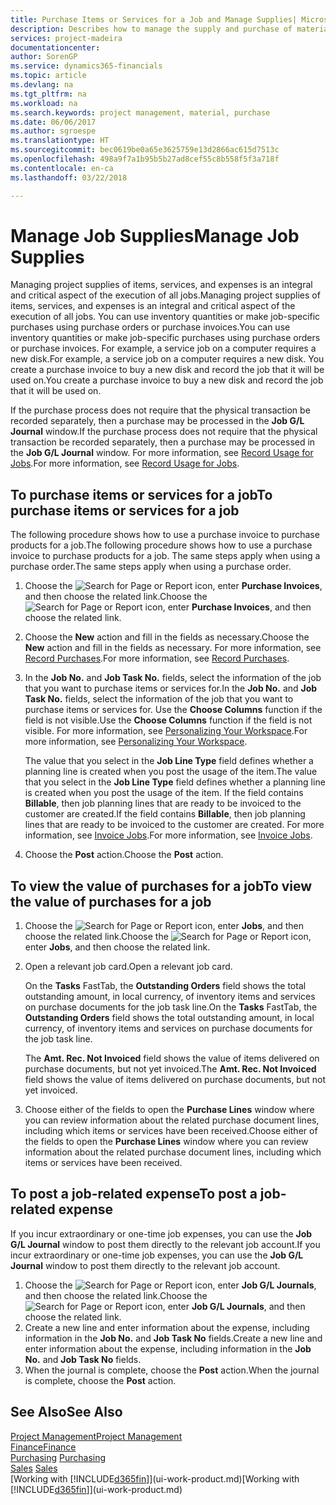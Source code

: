 ```yaml
---
title: Purchase Items or Services for a Job and Manage Supplies| Microsoft Docs
description: Describes how to manage the supply and purchase of material and services to jobs.
services: project-madeira
documentationcenter: 
author: SorenGP
ms.service: dynamics365-financials
ms.topic: article
ms.devlang: na
ms.tgt_pltfrm: na
ms.workload: na
ms.search.keywords: project management, material, purchase
ms.date: 06/06/2017
ms.author: sgroespe
ms.translationtype: HT
ms.sourcegitcommit: bec0619be0a65e3625759e13d2866ac615d7513c
ms.openlocfilehash: 498a9f7a1b95b5b27ad8cef55c8b558f5f3a718f
ms.contentlocale: en-ca
ms.lasthandoff: 03/22/2018

---
```

# <a name="manage-job-supplies"></a><span data-ttu-id="0aaa3-103">Manage Job Supplies</span><span class="sxs-lookup"><span data-stu-id="0aaa3-103">Manage Job Supplies</span></span>
<span data-ttu-id="0aaa3-104">Managing project supplies of items, services, and expenses is an integral and critical aspect of the execution of all jobs.</span><span class="sxs-lookup"><span data-stu-id="0aaa3-104">Managing project supplies of items, services, and expenses is an integral and critical aspect of the execution of all jobs.</span></span> <span data-ttu-id="0aaa3-105">You can use inventory quantities or make job-specific purchases using purchase orders or purchase invoices.</span><span class="sxs-lookup"><span data-stu-id="0aaa3-105">You can use inventory quantities or make job-specific purchases using purchase orders or purchase invoices.</span></span> <span data-ttu-id="0aaa3-106">For example, a service job on a computer requires a new disk.</span><span class="sxs-lookup"><span data-stu-id="0aaa3-106">For example, a service job on a computer requires a new disk.</span></span> <span data-ttu-id="0aaa3-107">You create a purchase invoice to buy a new disk and record the job that it will be used on.</span><span class="sxs-lookup"><span data-stu-id="0aaa3-107">You create a purchase invoice to buy a new disk and record the job that it will be used on.</span></span>

<span data-ttu-id="0aaa3-108">If the purchase process does not require that the physical transaction be recorded separately, then a purchase may be processed in the **Job G/L Journal** window.</span><span class="sxs-lookup"><span data-stu-id="0aaa3-108">If the purchase process does not require that the physical transaction be recorded separately, then a purchase may be processed in the **Job G/L Journal** window.</span></span> <span data-ttu-id="0aaa3-109">For more information, see [Record Usage for Jobs](projects-how-record-job-usage.md).</span><span class="sxs-lookup"><span data-stu-id="0aaa3-109">For more information, see [Record Usage for Jobs](projects-how-record-job-usage.md).</span></span>

## <a name="to-purchase-items-or-services-for-a-job"></a><span data-ttu-id="0aaa3-110">To purchase items or services for a job</span><span class="sxs-lookup"><span data-stu-id="0aaa3-110">To purchase items or services for a job</span></span>
<span data-ttu-id="0aaa3-111">The following procedure shows how to use a purchase invoice to purchase products for a job.</span><span class="sxs-lookup"><span data-stu-id="0aaa3-111">The following procedure shows how to use a purchase invoice to purchase products for a job.</span></span> <span data-ttu-id="0aaa3-112">The same steps apply when using a purchase order.</span><span class="sxs-lookup"><span data-stu-id="0aaa3-112">The same steps apply when using a purchase order.</span></span>  

1. <span data-ttu-id="0aaa3-113">Choose the ![Search for Page or Report](media/ui-search/search_small.png "Search for Page or Report icon") icon, enter **Purchase Invoices**, and then choose the related link.</span><span class="sxs-lookup"><span data-stu-id="0aaa3-113">Choose the ![Search for Page or Report](media/ui-search/search_small.png "Search for Page or Report icon") icon, enter **Purchase Invoices**, and then choose the related link.</span></span>  
2. <span data-ttu-id="0aaa3-114">Choose the **New** action and fill in the fields as necessary.</span><span class="sxs-lookup"><span data-stu-id="0aaa3-114">Choose the **New** action and fill in the fields as necessary.</span></span> <span data-ttu-id="0aaa3-115">For more information, see [Record Purchases](purchasing-how-record-purchases.md).</span><span class="sxs-lookup"><span data-stu-id="0aaa3-115">For more information, see [Record Purchases](purchasing-how-record-purchases.md).</span></span>
3. <span data-ttu-id="0aaa3-116">In the **Job No.** and **Job Task No.** fields, select the information of the job that you want to purchase items or services for.</span><span class="sxs-lookup"><span data-stu-id="0aaa3-116">In the **Job No.** and **Job Task No.** fields, select the information of the job that you want to purchase items or services for.</span></span> <span data-ttu-id="0aaa3-117">Use the **Choose Columns** function if the field is not visible.</span><span class="sxs-lookup"><span data-stu-id="0aaa3-117">Use the **Choose Columns** function if the field is not visible.</span></span> <span data-ttu-id="0aaa3-118">For more information, see [Personalizing Your Workspace](ui-personalization-user.md).</span><span class="sxs-lookup"><span data-stu-id="0aaa3-118">For more information, see [Personalizing Your Workspace](ui-personalization-user.md).</span></span>

    <span data-ttu-id="0aaa3-119">The value that you select in the **Job Line Type** field defines whether a planning line is created when you post the usage of the item.</span><span class="sxs-lookup"><span data-stu-id="0aaa3-119">The value that you select in the **Job Line Type** field defines whether a planning line is created when you post the usage of the item.</span></span> <span data-ttu-id="0aaa3-120">If the field contains **Billable**, then job planning lines that are ready to be invoiced to the customer are created.</span><span class="sxs-lookup"><span data-stu-id="0aaa3-120">If the field contains **Billable**, then job planning lines that are ready to be invoiced to the customer are created.</span></span> <span data-ttu-id="0aaa3-121">For more information, see [Invoice Jobs](projects-how-invoice-jobs.md).</span><span class="sxs-lookup"><span data-stu-id="0aaa3-121">For more information, see [Invoice Jobs](projects-how-invoice-jobs.md).</span></span>
4. <span data-ttu-id="0aaa3-122">Choose the **Post** action.</span><span class="sxs-lookup"><span data-stu-id="0aaa3-122">Choose the **Post** action.</span></span>

## <a name="to-view-the-value-of-purchases-for-a-job"></a><span data-ttu-id="0aaa3-123">To view the value of purchases for a job</span><span class="sxs-lookup"><span data-stu-id="0aaa3-123">To view the value of purchases for a job</span></span>
1. <span data-ttu-id="0aaa3-124">Choose the ![Search for Page or Report](media/ui-search/search_small.png "Search for Page or Report icon") icon, enter **Jobs**, and then choose the related link.</span><span class="sxs-lookup"><span data-stu-id="0aaa3-124">Choose the ![Search for Page or Report](media/ui-search/search_small.png "Search for Page or Report icon") icon, enter **Jobs**, and then choose the related link.</span></span>
2. <span data-ttu-id="0aaa3-125">Open a relevant job card.</span><span class="sxs-lookup"><span data-stu-id="0aaa3-125">Open a relevant job card.</span></span>

    <span data-ttu-id="0aaa3-126">On the **Tasks** FastTab, the **Outstanding Orders** field shows the total outstanding amount, in local currency, of inventory items and services on purchase documents for the job task line.</span><span class="sxs-lookup"><span data-stu-id="0aaa3-126">On the **Tasks** FastTab, the **Outstanding Orders** field shows the total outstanding amount, in local currency, of inventory items and services on purchase documents for the job task line.</span></span>  

    <span data-ttu-id="0aaa3-127">The **Amt. Rec. Not Invoiced** field shows the value of items delivered on purchase documents, but not yet invoiced.</span><span class="sxs-lookup"><span data-stu-id="0aaa3-127">The **Amt. Rec. Not Invoiced** field shows the value of items delivered on purchase documents, but not yet invoiced.</span></span>  
3. <span data-ttu-id="0aaa3-128">Choose either of the fields to open the **Purchase Lines** window where you can review information about the related purchase document lines, including which items or services have been received.</span><span class="sxs-lookup"><span data-stu-id="0aaa3-128">Choose either of the fields to open the **Purchase Lines** window where you can review information about the related purchase document lines, including which items or services have been received.</span></span>

## <a name="to-post-a-job-related-expense"></a><span data-ttu-id="0aaa3-129">To post a job-related expense</span><span class="sxs-lookup"><span data-stu-id="0aaa3-129">To post a job-related expense</span></span>
<span data-ttu-id="0aaa3-130">If you incur extraordinary or one-time job expenses, you can use the **Job G/L Journal** window to post them directly to the relevant job account.</span><span class="sxs-lookup"><span data-stu-id="0aaa3-130">If you incur extraordinary or one-time job expenses, you can use the **Job G/L Journal** window to post them directly to the relevant job account.</span></span>

1. <span data-ttu-id="0aaa3-131">Choose the ![Search for Page or Report](media/ui-search/search_small.png "Search for Page or Report icon") icon, enter **Job G/L Journals**, and then choose the related link.</span><span class="sxs-lookup"><span data-stu-id="0aaa3-131">Choose the ![Search for Page or Report](media/ui-search/search_small.png "Search for Page or Report icon") icon, enter **Job G/L Journals**, and then choose the related link.</span></span>  
2. <span data-ttu-id="0aaa3-132">Create a new line and enter information about the expense, including information in the **Job No.** and **Job Task No** fields.</span><span class="sxs-lookup"><span data-stu-id="0aaa3-132">Create a new line and enter information about the expense, including information in the **Job No.** and **Job Task No** fields.</span></span>  
3. <span data-ttu-id="0aaa3-133">When the journal is complete, choose the **Post** action.</span><span class="sxs-lookup"><span data-stu-id="0aaa3-133">When the journal is complete, choose the **Post** action.</span></span>

## <a name="see-also"></a><span data-ttu-id="0aaa3-134">See Also</span><span class="sxs-lookup"><span data-stu-id="0aaa3-134">See Also</span></span>
[<span data-ttu-id="0aaa3-135">Project Management</span><span class="sxs-lookup"><span data-stu-id="0aaa3-135">Project Management</span></span>](projects-manage-projects.md)  
[<span data-ttu-id="0aaa3-136">Finance</span><span class="sxs-lookup"><span data-stu-id="0aaa3-136">Finance</span></span>](finance.md)  
<span data-ttu-id="0aaa3-137">[Purchasing](purchasing-manage-purchasing.md)       </span><span class="sxs-lookup"><span data-stu-id="0aaa3-137">[Purchasing](purchasing-manage-purchasing.md)       </span></span>  
<span data-ttu-id="0aaa3-138">[Sales](sales-manage-sales.md)    </span><span class="sxs-lookup"><span data-stu-id="0aaa3-138">[Sales](sales-manage-sales.md)    </span></span>  
<span data-ttu-id="0aaa3-139">[Working with [!INCLUDE[d365fin](includes/d365fin_md.md)]](ui-work-product.md)</span><span class="sxs-lookup"><span data-stu-id="0aaa3-139">[Working with [!INCLUDE[d365fin](includes/d365fin_md.md)]](ui-work-product.md)</span></span>  

